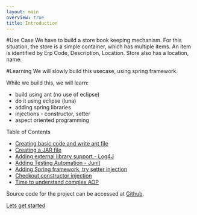 ```yaml
---
layout: main
overview: true
title: Introduction
---
```


#Use Case
We have to build a store book keeping mechanism. For this situation, the store is a simple container, which has multiple items. An item is identified by Erp Code, Description, Location. Store also has a location, name.

#Learning
We will slowly build this usecase, using spring framework.

While we build this, we will learn:

+ build using ant (no use of eclipse)
+ do it using eclipse (luna)
+ adding spring libraries
+ injections - constructor, setter
+ aspect oriented programming

Table of Contents

+ [Creating basic code and write ant file](lets_get_started.html)
+ [Creating a JAR file](lets_create_jar.html)
+ [Adding external library support - Log4J](lets_add_log4j.html)
+ [Adding Testing Automation - Junit](lets_add_junit.html)
+ [Adding Spring framework, try setter injection](lets_add_spring.html)
+ [Checkout constructor injection](lets_do_constructor_injection.html)
+ [Time to understand complex AOP](lets_add_aspect_programming.html)

Source code for the project can be accessed at [Github](https://github.com/vineetma/stores).

[Lets get started](lets_get_started.html)

